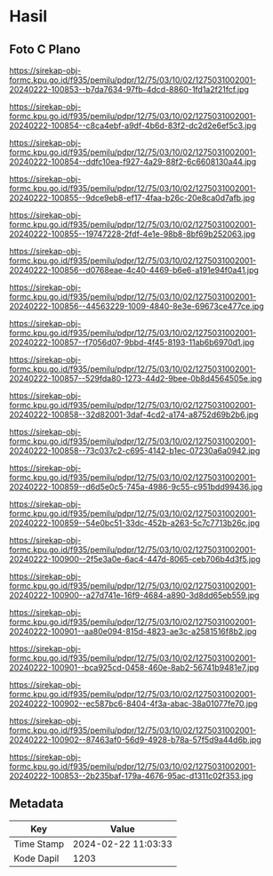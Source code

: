 # Hasil

## Foto C Plano

https://sirekap-obj-formc.kpu.go.id/f935/pemilu/pdpr/12/75/03/10/02/1275031002001-20240222-100853--b7da7634-97fb-4dcd-8860-1fd1a2f21fcf.jpg

https://sirekap-obj-formc.kpu.go.id/f935/pemilu/pdpr/12/75/03/10/02/1275031002001-20240222-100854--c8ca4ebf-a9df-4b6d-83f2-dc2d2e6ef5c3.jpg

https://sirekap-obj-formc.kpu.go.id/f935/pemilu/pdpr/12/75/03/10/02/1275031002001-20240222-100854--ddfc10ea-f927-4a29-88f2-6c6608130a44.jpg

https://sirekap-obj-formc.kpu.go.id/f935/pemilu/pdpr/12/75/03/10/02/1275031002001-20240222-100855--9dce9eb8-ef17-4faa-b26c-20e8ca0d7afb.jpg

https://sirekap-obj-formc.kpu.go.id/f935/pemilu/pdpr/12/75/03/10/02/1275031002001-20240222-100855--19747228-2fdf-4e1e-98b8-8bf69b252063.jpg

https://sirekap-obj-formc.kpu.go.id/f935/pemilu/pdpr/12/75/03/10/02/1275031002001-20240222-100856--d0768eae-4c40-4469-b6e6-a191e94f0a41.jpg

https://sirekap-obj-formc.kpu.go.id/f935/pemilu/pdpr/12/75/03/10/02/1275031002001-20240222-100856--44563229-1009-4840-8e3e-69673ce477ce.jpg

https://sirekap-obj-formc.kpu.go.id/f935/pemilu/pdpr/12/75/03/10/02/1275031002001-20240222-100857--f7056d07-9bbd-4f45-8193-11ab6b6970d1.jpg

https://sirekap-obj-formc.kpu.go.id/f935/pemilu/pdpr/12/75/03/10/02/1275031002001-20240222-100857--529fda80-1273-44d2-9bee-0b8d4564505e.jpg

https://sirekap-obj-formc.kpu.go.id/f935/pemilu/pdpr/12/75/03/10/02/1275031002001-20240222-100858--32d82001-3daf-4cd2-a174-a8752d69b2b6.jpg

https://sirekap-obj-formc.kpu.go.id/f935/pemilu/pdpr/12/75/03/10/02/1275031002001-20240222-100858--73c037c2-c695-4142-b1ec-07230a6a0942.jpg

https://sirekap-obj-formc.kpu.go.id/f935/pemilu/pdpr/12/75/03/10/02/1275031002001-20240222-100859--d6d5e0c5-745a-4986-9c55-c951bdd99436.jpg

https://sirekap-obj-formc.kpu.go.id/f935/pemilu/pdpr/12/75/03/10/02/1275031002001-20240222-100859--54e0bc51-33dc-452b-a263-5c7c7713b26c.jpg

https://sirekap-obj-formc.kpu.go.id/f935/pemilu/pdpr/12/75/03/10/02/1275031002001-20240222-100900--2f5e3a0e-6ac4-447d-8065-ceb706b4d3f5.jpg

https://sirekap-obj-formc.kpu.go.id/f935/pemilu/pdpr/12/75/03/10/02/1275031002001-20240222-100900--a27d741e-16f9-4684-a890-3d8dd65eb559.jpg

https://sirekap-obj-formc.kpu.go.id/f935/pemilu/pdpr/12/75/03/10/02/1275031002001-20240222-100901--aa80e094-815d-4823-ae3c-a2581516f8b2.jpg

https://sirekap-obj-formc.kpu.go.id/f935/pemilu/pdpr/12/75/03/10/02/1275031002001-20240222-100901--bca925cd-0458-460e-8ab2-56741b9481e7.jpg

https://sirekap-obj-formc.kpu.go.id/f935/pemilu/pdpr/12/75/03/10/02/1275031002001-20240222-100902--ec587bc6-8404-4f3a-abac-38a01077fe70.jpg

https://sirekap-obj-formc.kpu.go.id/f935/pemilu/pdpr/12/75/03/10/02/1275031002001-20240222-100902--87463af0-56d9-4928-b78a-57f5d9a44d6b.jpg

https://sirekap-obj-formc.kpu.go.id/f935/pemilu/pdpr/12/75/03/10/02/1275031002001-20240222-100853--2b235baf-179a-4676-95ac-d1311c02f353.jpg


## Metadata

| Key        | Value               |
| ---------- | ------------------- |
| Time Stamp | 2024-02-22 11:03:33 |
| Kode Dapil | 1203                |




